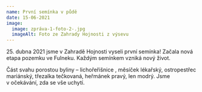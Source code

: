 ```yaml
---
name: První semínka v půdě
date: 15-06-2021
image:
  image: zpráva-1-foto-2-.jpg
  imageAlt: Foto ze Zahrady Hojnosti z výsevu
---
```

25\. dubna 2021 jsme v Zahradě Hojnosti vyseli první semínka! Začala nová etapa pozemku ve Fulneku. Každým semínkem vzniká nový život.

Část svahu porostou byliny – lichořeřišnice , měsíček lékařský, ostropestřec mariánský, třezalka tečkovaná, heřmánek pravý, len modrý. Jsme v očekávání, zda se vše uchytí.